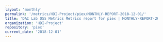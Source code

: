 ```yaml
---
layout: 'monthly'
permalink: '/metrics/HDI-Project/piex/MONTHLY-REPORT-2018-12-01/'
title: 'DAI Lab OSS Metrics Metrics report for piex | MONTHLY-REPORT-2018-12-01'
organization: 'HDI-Project'
repository: 'piex'
current_date: '2018-12-01'
---
```


